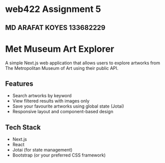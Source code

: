 # web422 Assignment 5
## MD ARAFAT KOYES 133682229

# Met Museum Art Explorer

A simple Next.js web application that allows users to explore artworks from The Metropolitan Museum of Art using their public API.

## Features

- Search artworks by keyword
- View filtered results with images only
- Save your favourite artworks using global state (Jotai)
- Responsive layout and component-based design

## Tech Stack

- Next.js
- React
- Jotai (for state management)
- Bootstrap (or your preferred CSS framework)


